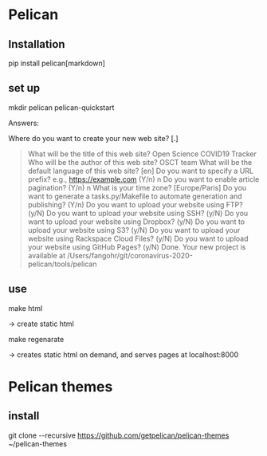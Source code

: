# Pelican

## Installation

pip install pelican[markdown]

## set up

mkdir pelican
pelican-quickstart

Answers:

 Where do you want to create your new web site? [.] 
> What will be the title of this web site? Open Science COVID19 Tracker
> Who will be the author of this web site? OSCT team
> What will be the default language of this web site? [en] 
> Do you want to specify a URL prefix? e.g., https://example.com   (Y/n) n
> Do you want to enable article pagination? (Y/n) n
> What is your time zone? [Europe/Paris] 
> Do you want to generate a tasks.py/Makefile to automate generation and publishing? (Y/n) 
> Do you want to upload your website using FTP? (y/N) 
> Do you want to upload your website using SSH? (y/N) 
> Do you want to upload your website using Dropbox? (y/N) 
> Do you want to upload your website using S3? (y/N) 
> Do you want to upload your website using Rackspace Cloud Files? (y/N) 
> Do you want to upload your website using GitHub Pages? (y/N) 
Done. Your new project is available at /Users/fangohr/git/coronavirus-2020-pelican/tools/pelican



## use

make html

-> create static html

make regenarate

-> creates static html on demand, and serves pages at localhost:8000


# Pelican themes

## install

git clone --recursive https://github.com/getpelican/pelican-themes ~/pelican-themes

